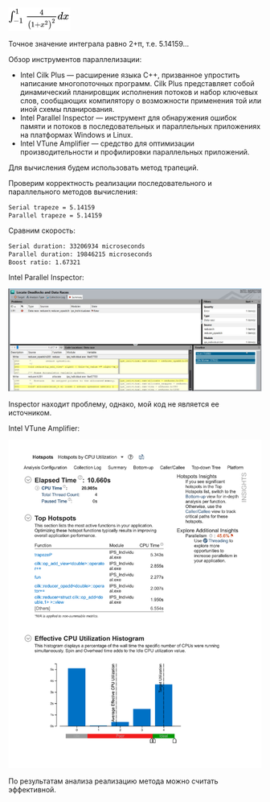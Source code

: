 ![Task](https://raw.githubusercontent.com/funbotan/MIET-IPS/master/individual/task.png)

Точное значение интеграла равно 2+π, т.е. 5.14159...

Обзор инструментов параллелизации:

* Intel Cilk Plus — расширение языка С++, призванное упростить написание многопоточных программ. Cilk Plus представляет собой динамический планировщик исполнения потоков и набор ключевых слов, сообщающих компилятору о возможности применения той или иной схемы планирования.
* Intel Parallel Inspector — инструмент для обнаружения ошибок памяти и потоков в последовательных и параллельных приложениях на платформах Windows и Linux.
* Intel VTune Amplifier — средство для оптимизации производительности и профилировки параллельных приложений.

Для вычисления будем использовать метод трапеций.

Проверим корректность реализации последовательного и параллельного методов вычисления:

```
Serial trapeze = 5.14159
Parallel trapeze = 5.14159
```

Сравним скорость:

```
Serial duration: 33206934 microseconds
Parallel duration: 19846215 microseconds
Boost ratio: 1.67321
```

Intel Parallel Inspector:

![Inspector](https://raw.githubusercontent.com/funbotan/MIET-IPS/master/individual/inspector.jpg)

Inspector находит проблему, однако, мой код не является ее источником.

Intel VTune Amplifier:

![Amplifier](https://raw.githubusercontent.com/funbotan/MIET-IPS/master/individual/amplifier.png)

По результатам анализа реализацию метода можно считать эффективной.